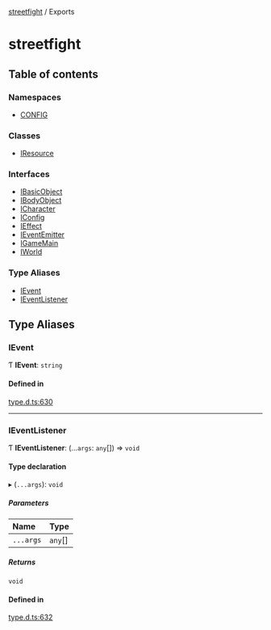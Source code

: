 [streetfight](README.md) / Exports

# streetfight

## Table of contents

### Namespaces

- [CONFIG](modules/CONFIG.md)

### Classes

- [IResource](classes/IResource.md)

### Interfaces

- [IBasicObject](interfaces/IBasicObject.md)
- [IBodyObject](interfaces/IBodyObject.md)
- [ICharacter](interfaces/ICharacter.md)
- [IConfig](interfaces/IConfig.md)
- [IEffect](interfaces/IEffect.md)
- [IEventEmitter](interfaces/IEventEmitter.md)
- [IGameMain](interfaces/IGameMain.md)
- [IWorld](interfaces/IWorld.md)

### Type Aliases

- [IEvent](modules.md#ievent)
- [IEventListener](modules.md#ieventlistener)

## Type Aliases

### IEvent

Ƭ **IEvent**: `string`

#### Defined in

[type.d.ts:630](https://github.com/yan-930521/yan-930521.github.io/blob/897f374/src/type.d.ts#L630)

___

### IEventListener

Ƭ **IEventListener**: (...`args`: `any`[]) => `void`

#### Type declaration

▸ (`...args`): `void`

##### Parameters

| Name | Type |
| :------ | :------ |
| `...args` | `any`[] |

##### Returns

`void`

#### Defined in

[type.d.ts:632](https://github.com/yan-930521/yan-930521.github.io/blob/897f374/src/type.d.ts#L632)
